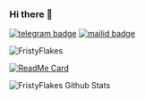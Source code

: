 ### Hi there 👋
[![telegram badge](https://img.shields.io/badge/@FristyFlakes-30302f?style=for-the-badge&logo=telegram)](https://t.me/FlakesWRLD)
[![mailid badge](https://img.shields.io/badge/FristyFlakes-30302f?style=for-the-badge&logo=gmail)](https:mailto:friztyflakez@gmail.com)
<p align="left"> <img src="https://komarev.com/ghpvc/?username=FristyFlakes&label=Profile%20Views&color=orange&style=flat-square" alt="FristyFlakes" /> </p>

[![ReadMe Card](https://github-readme-stats.vercel.app/api/pin/?username=FristyFlakes&repo=github-readme-stat)](https://github.com/anuraghazra/github-readme-stats)

![FristyFlakes Github Stats](https://github-readme-stats.vercel.app/api?username=FristyFlakes&theme=great-gatsby&show_icons=true)
